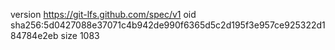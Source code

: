 version https://git-lfs.github.com/spec/v1
oid sha256:5d0427088e37071c4b942de990f6365d5c2d195f3e957ce925322d184784e2eb
size 1083
